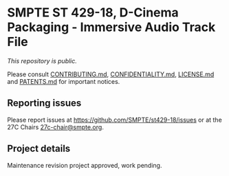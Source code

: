 # SMPTE ST 429-18, D-Cinema Packaging - Immersive Audio Track File

_This repository is public._ 

Please consult [CONTRIBUTING.md](./CONTRIBUTING.md), [CONFIDENTIALITY.md](./CONFIDENTIALITY.md), [LICENSE.md](./LICENSE.md) and [PATENTS.md](./PATENTS.md) for important notices.

## Reporting issues

Please report issues at <https://github.com/SMPTE/st429-18/issues> or at the 27C Chairs <27c-chair@smpte.org>.

## Project details

Maintenance revision project approved, work pending.
